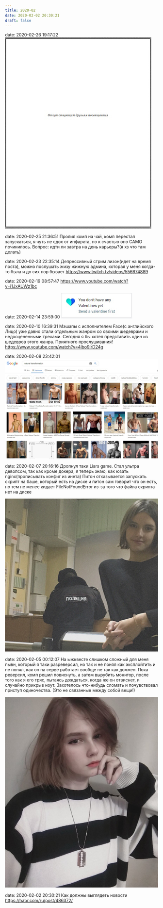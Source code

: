 ```yaml
---
title: 2020-02
date: 2020-02-02 20:30:21
draft: false
---
```


date: 2020-02-26 19:17:22
![](/img/vk/6ReJLrMw-UA.jpg)

date: 2020-02-25 21:36:51
Пролил комп на чай, комп перестал запускаться, я чуть не сдох от инфаркта, но к счастью оно САМО починилось.
Вопрос: идти ли завтра на день карьеры?(я хз что там делать)

date: 2020-02-23 22:35:14
Депрессивный стрим лизон(идет на время поста), можно послушать жизу жижную админа, которая у меня когда-то была и до сих пор бывает
https://www.twitch.tv/videos/556674889

date: 2020-02-19 08:57:47
https://www.youtube.com/watch?v=i1JxAUWz1bc

date: 2020-02-14 23:59:00
![](/img/vk/gTicKmK4blg.jpg)

date: 2020-02-10 16:39:31
Мэшапы с исполнителем Face(с английского Лицо) уже давно стали отдельным жанром со своими шедеврами и недооцененными треками. Сегодня я бы хотел представить один из шедевров этого жанра. Приятного прослушивания!
https://www.youtube.com/watch?v=4lbo9IrD24g

date: 2020-02-08 23:42:01
![](/img/vk/WegYjsJqFlk.jpg)

date: 2020-02-07 20:16:16
Дропнул таки Liars game.
Стал ультра девопсом, так как кроме докера, я теперь знаю, как юзать nginx(прописывать конфиг из инета)
Питон отказывается запускать скрипт на баше, который есть на диске и питон сам говорит что он есть, но тем не менее кидает FileNotFoundError из-за того что файла скрипта нет на диске

![](/img/vk/7EFqGH9wnvk.jpg)

date: 2020-02-05 00:12:07
На ыжквесте слишком сложный для меня пывн, который я таки разреверсил, но так и не понял как эксплойтить и не понял, как он на серве работает вообще не так как должен.
Пока реверсил, комп решил повиснуть, а затем вырубить монитор, после того как я его тряс, пытаясь дождаться, когда же он отвиснет, и случайно прикрыв ноут.
Захотелось что-нибудь сломать и почувствовал приступ одиночества. (Это не связанные между собой вещи!)

![](/img/vk/BymH_KG03KE.jpg)

date: 2020-02-02 20:30:21
Как должны выглядеть новости
https://habr.com/ru/post/486372/
